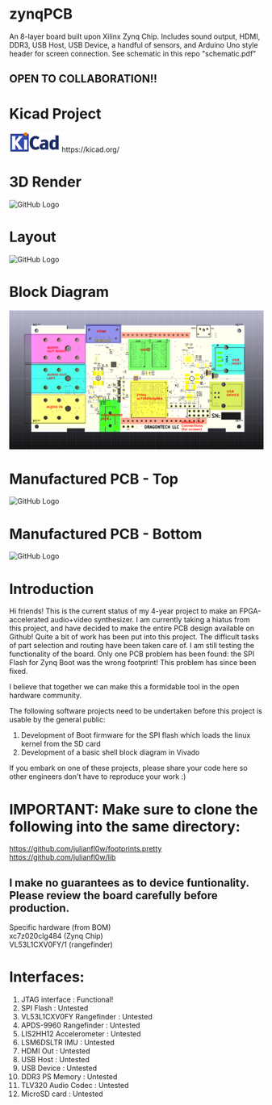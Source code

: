 # zynqPCB
An 8-layer board built upon Xilinx Zynq Chip. Includes sound output, HDMI, DDR3, USB Host, USB Device, a handful of sensors, and Arduino Uno style header for screen connection. See schematic in this repo "schematic.pdf"
  
## OPEN TO COLLABORATION!!

# Kicad Project
<img src="images/KiCad-Logo1.png" width="100">  
https://kicad.org/  

# 3D Render
![GitHub Logo](images/dt01_3drender.PNG)

# Layout
![GitHub Logo](images/dt01_schematic.PNG)

# Block Diagram 
![GitHub Logo](images/blockdiagram_edited.png)

# Manufactured PCB - Top
![GitHub Logo](images/dt01_v3_top.jpg)

# Manufactured PCB - Bottom
![GitHub Logo](images/dt01_v3_bottom.jpg)

# Introduction  
Hi friends! This is the current status of my 4-year project to make an FPGA-accelerated audio+video synthesizer. I am currently taking a hiatus from this project, and have decided to make the entire PCB design available on Github! Quite a bit of work has been put into this project. The difficult tasks of part selection and routing have been taken care of. I am still testing the functionality of the board. Only one PCB problem has been found: the SPI Flash for Zynq Boot was the wrong footprint! This problem has since been fixed.  

I believe that together we can make this a formidable tool in the open hardware community.  

The following software projects need to be undertaken before this project is usable by the general public:
1. Development of Boot firmware for the SPI flash which loads the linux kernel from the SD card
2. Development of a basic shell block diagram in Vivado  
  
If you embark on one of these projects, please share your code here so other engineers don't have to reproduce your work :)  

# IMPORTANT: Make sure to clone the following into the same directory:
https://github.com/julianfl0w/footprints.pretty  
https://github.com/julianfl0w/lib  
  
## I make no guarantees as to device funtionality. Please review the board carefully before production. 
Specific hardware (from BOM)  
xc7z020clg484 (Zynq Chip)  
VL53L1CXV0FY/1 (rangefinder)  

# Interfaces:  
1. JTAG interface : Functional!
2. SPI Flash : Untested
3. VL53L1CXV0FY Rangefinder : Untested  
4. APDS-9960 Rangefinder : Untested 
5. LIS2HH12 Accelerometer : Untested 
6. LSM6DSLTR IMU  : Untested 
7. HDMI Out : Untested
8. USB Host : Untested
9. USB Device : Untested
10. DDR3 PS Memory : Untested
11. TLV320 Audio Codec : Untested
12. MicroSD card : Untested
